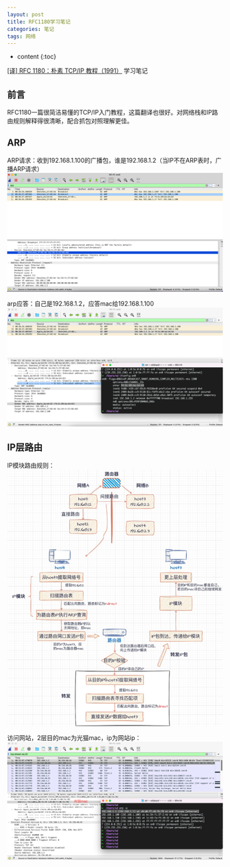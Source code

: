 ```yaml
---
layout: post
title: RFC1180学习笔记
categories: 笔记
tags: 网络
---
```


* content
{:toc}

[[译] RFC 1180：朴素 TCP/IP 教程（1991）](http://arthurchiao.art/blog/rfc1180-a-tcp-ip-tutorial-zh/) 学习笔记



## 前言

RFC1180一篇很简洁易懂的TCP/IP入门教程，这篇翻译也很好。对网络栈和IP路由规则解释得很清晰，配合抓包对照理解更佳。

## ARP

ARP请求：收到192.168.1.100的广播包，谁是192.168.1.2（当IP不在ARP表时，广播ARP请求）
![2023-05-13-20230513083912](/images/2023-05-13-20230513083912.png)

arp应答：自己是192.168.1.2，应答mac给192.168.1.100
![2023-05-13-20230513084048](/images/2023-05-13-20230513084048.png)


## IP层路由

IP模块路由规则：
![2023-05-13-ip-route](/images/2023-05-13-ip-route.jpg)

访问网站，2层目的mac为光猫mac，ip为网站ip：
![2023-05-13-20230513085740](/images/2023-05-13-20230513085740.png)